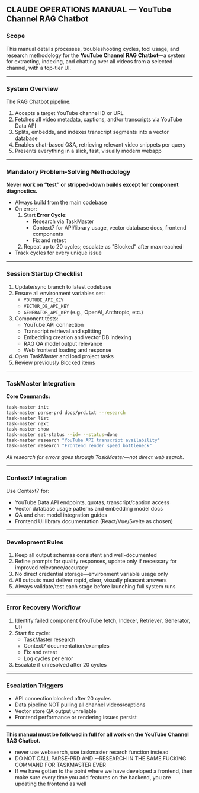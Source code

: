 ## **CLAUDE OPERATIONS MANUAL — YouTube Channel RAG Chatbot**

### **Scope**

This manual details processes, troubleshooting cycles, tool usage, and research methodology for the **YouTube Channel RAG Chatbot**—a system for extracting, indexing, and chatting over all videos from a selected channel, with a top-tier UI.

***

### **System Overview**

The RAG Chatbot pipeline:

1. Accepts a target YouTube channel ID or URL
2. Fetches all video metadata, captions, and/or transcripts via YouTube Data API
3. Splits, embedds, and indexes transcript segments into a vector database
4. Enables chat-based Q&A, retrieving relevant video snippets per query
5. Presents everything in a slick, fast, visually modern webapp

***

### **Mandatory Problem-Solving Methodology**

**Never work on “test” or stripped-down builds except for component diagnostics.**
- Always build from the main codebase
- On error:
  1. Start **Error Cycle**:
      - Research via TaskMaster
      - Context7 for API/library usage, vector database docs, frontend components
      - Fix and retest
  2. Repeat up to 20 cycles; escalate as "Blocked" after max reached
- Track cycles for every unique issue

***

### **Session Startup Checklist**

1. Update/sync branch to latest codebase
2. Ensure all environment variables set:
   - `YOUTUBE_API_KEY`
   - `VECTOR_DB_API_KEY`
   - `GENERATOR_API_KEY` (e.g., OpenAI, Anthropic, etc.)
3. Component tests:
   - YouTube API connection
   - Transcript retrieval and splitting
   - Embedding creation and vector DB indexing
   - RAG QA model output relevance
   - Web frontend loading and response
4. Open TaskMaster and load project tasks
5. Review previously Blocked items

***

### **TaskMaster Integration**

**Core Commands:**
```bash
task-master init
task-master parse-prd docs/prd.txt --research
task-master list
task-master next
task-master show 
task-master set-status --id= --status=done
task-master research "YouTube API transcript availability"
task-master research "Frontend render speed bottleneck"
```
_All research for errors goes through TaskMaster—not direct web search._

***

### **Context7 Integration**

Use Context7 for:

- YouTube Data API endpoints, quotas, transcript/caption access
- Vector database usage patterns and embedding model docs
- QA and chat model integration guides
- Frontend UI library documentation (React/Vue/Svelte as chosen)

***

### **Development Rules**

1. Keep all output schemas consistent and well-documented
2. Refine prompts for quality responses, update only if necessary for improved relevance/accuracy
3. No direct credential storage—environment variable usage only
4. All outputs must deliver rapid, clear, visually pleasant answers
5. Always validate/test each stage before launching full system runs

***

### **Error Recovery Workflow**

1. Identify failed component (YouTube fetch, Indexer, Retriever, Generator, UI)
2. Start fix cycle:
   - TaskMaster research
   - Context7 documentation/examples
   - Fix and retest
   - Log cycles per error
3. Escalate if unresolved after 20 cycles

***

### **Escalation Triggers**

- API connection blocked after 20 cycles
- Data pipeline NOT pulling all channel videos/captions
- Vector store QA output unreliable
- Frontend performance or rendering issues persist

***

**This manual must be followed in full for all work on the YouTube Channel RAG Chatbot.**
- never use websearch, use taskmaster resarch function instead
- DO NOT CALL PARSE-PRD AND --RESEARCH IN THE SAME FUCKING COMMAND FOR TASKMASTER EVER
- If we have gotten to the point where we have developed a frontend, then make sure every time you add features on the backend, you are updating the frontend as well